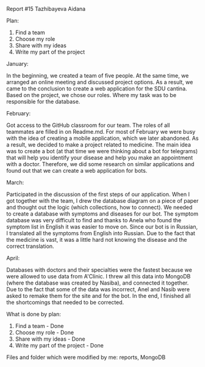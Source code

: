 Report #15 Tazhibayeva Aidana

Plan:

1. Find a team
2. Choose my role
3. Share with my ideas
4. Write my part of the project

January:

In the beginning, we created a team of five people. At the same time, we arranged an online meeting and discussed project options. As a result, we came to the conclusion to create a web application for the SDU cantina. Based on the project, we chose our roles. Where my task was to be responsible for the database.

February:

Got access to the GitHub classroom for our team. The roles of all teammates are filled in on Readme.md. For most of February we were busy with the idea of ​​creating a mobile application, which we later abandoned. As a result, we decided to make a project related to medicine. The main idea was to create a bot (at that time we were thinking about a bot for telegrams) that will help you identify your disease and help you make an appointment with a doctor. Therefore, we did some research on similar applications and found out that we can create a web application for bots.

March:

Participated in the discussion of the first steps of our application.
When I got together with the team, I drew the database diagram on a piece of paper and thought out the logic (which collections, how to connect). We needed to create a database with symptoms and diseases for our bot. The symptom database was very difficult to find and thanks to Anela who found the symptom list in English it was easier to move on. Since our bot is in Russian, I translated all the symptoms from English into Russian. Due to the fact that the medicine is vast, it was a little hard not knowing the disease and the correct translation.

April:

Databases with doctors and their specialties were the fastest because we were allowed to use data from A'Clinic. I threw all this data into MongoDB (where the database was created by Nasiba), and connected it together. Due to the fact that some of the data was incorrect, Anel and Nasib were asked to remake them for the site and for the bot. In the end, I finished all the shortcomings that needed to be corrected.

What is done by plan:

1. Find a team - Done 
2. Choose my role - Done
3. Share with my ideas - Done
4. Write my part of the project - Done


Files and folder which were modified by me: reports, MongoDB
